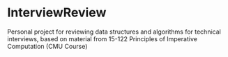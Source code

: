 # InterviewReview
Personal project for reviewing data structures and algorithms for technical interviews, based on material from 15-122 Principles of Imperative Computation (CMU Course)
